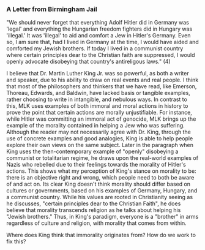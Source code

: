 ### A Letter from Birmingham Jail 

"We should never forget that everything Adolf Hitler did in Germany was 'legal' and everything the Hungarian freedom fighters did in Hungary was 'illegal.' It was 'illegal' to aid and comfort a Jew in Hitler's Germany. Even so, I am sure that, had I lived in Germany at the time, I would have aided and comforted my Jewish brothers. If today I lived in a communist country where certain principles dear to the Christian faith are suppressed, I would openly advocate disobeying that country's antireligous laws." (4)



I believe that Dr. Martin Luther King Jr. was so powerful, as both a writer and speaker, due to his ability to draw on real events and real people. I think that most of the philosophers and thinkers that we have read, like Emerson, Thoreau, Edwards, and Baldwin, have lacked basis or tangible examples, rather choosing to write in intangible, and nebulous ways. In contrast to this, MLK uses examples of both immoral and moral actions in history to prove the point that certain actions are morally unjustifiable. For instance, while Hitler was committing an immoral act of genocide, MLK brings up the example of the morality contained in helping a Jew who was suffering. Although the reader may not necessarily agree with Dr. King, through the use of concrete examples and good analogies, King is able to help people explore their own views on the same subject. Later in the paragraph when King uses the then-contemporary example of "openly" disobeying a communist or totalitarian regime, he draws upon the real-world examples of Nazis who rebelled due to their feelings towards the morality of Hitler's actions. This shows what my perception of King's stance on morality to be: there is an objective right and wrong, which people need to both be aware of and act on. Its clear King doesn't think morality should differ based on cultures or governments, based on his examples of Germany, Hungary, and a communist country. While his values are rooted in Christianity seeing as he discusses, "certain principles dear to the Christian Faith", he does believe that morality transcends religion as he talks about helping his "Jewish brothers." Thus, in King's paradigm, everyone is a "brother" in arms regardless of culture and religion, with morality that comes from within.



Where does King think that immorality originates from? How do we work to fix this?

